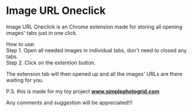 # Image URL Oneclick

Image URL Oneclick is an Chrome extension made for storing all opening images' tabs just in one click.  

How to use:  
Step 1. Open all needed images in individual tabs, don't need to closed any tabs.  
Step 2. Click on the extention button.  

The extension tab will then opened up and all the images' URLs are there waiting for you.  

P.S. this is made for my toy project **www.simplephotogrid.com** 

Any comments and suggestion will be appreciated!!! 
